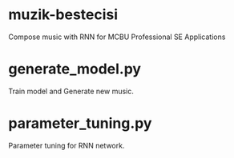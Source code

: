 # muzik-bestecisi

Compose music with RNN for MCBU Professional SE Applications

# generate_model.py

Train model and Generate new music.

# parameter_tuning.py

Parameter tuning for RNN network. 
